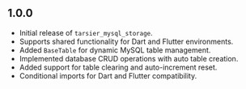 ## 1.0.0

- Initial release of `tarsier_mysql_storage`.
- Supports shared functionality for Dart and Flutter environments.
- Added `BaseTable` for dynamic MySQL table management.
- Implemented database CRUD operations with auto table creation.
- Added support for table clearing and auto-increment reset.
- Conditional imports for Dart and Flutter compatibility.
